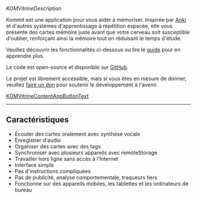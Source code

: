 _KOMVitrineDescription_

Kommit est une application pour vous aider à mémoriser. Inspirée par [Anki](KOM_VITRINE_ANKI_URL) et d'autres systèmes d'apprentissage à répétition espacée, elle vous présente des cartes mémoire juste avant que votre cerveau soit susceptible d'oublier, renforçant ainsi la mémoire tout en réduisant le temps d'étude.

Veuillez découvrir les fonctionnalités ci-dessous ou lire le [guide](KOMVitrineTokenGuideURL) pour en apprendre plus.

Le code est open-source et disponible sur [GitHub](KOM_SHARED_GITHUB_URL).

Le projet est librement accessible, mais si vous êtes en mesure de donner, veuillez [faire un don](KOM_SHARED_DONATE_URL) pour soutenir le développement à l'avenir.

<a class="KOMVitrineContentAppButton OLSKCommonButton" href="KOMVitrineTokenReviewURL">KOMVitrineContentAppButtonText</a>

* * *

## Caractéristiques
- Écouter des cartes oralement avec synthèse vocale
- Enregistrer d'audio
- Organiser des cartes avec des tags
- Synchroniser avec plusieurs appareils avec remoteStorage
- Travailler hors ligne sans accès à l'Internet
- Interface simple
- Pas d'instructions compliquées
- Pas de publicité, analyse comportementale, traqueurs tiers
- Fonctionne sur des appareils mobiles, les tablettes et les ordinateurs de bureau
